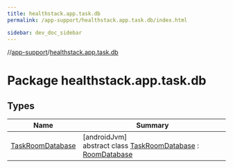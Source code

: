 ```yaml
---
title: healthstack.app.task.db
permalink: /app-support/healthstack.app.task.db/index.html

sidebar: dev_doc_sidebar
---
```

//[app-support](../../index.html)/[healthstack.app.task.db](index.html)



# Package healthstack.app.task.db



## Types


| Name | Summary |
|---|---|
| [TaskRoomDatabase](-task-room-database/index.html) | [androidJvm]<br>abstract class [TaskRoomDatabase](-task-room-database/index.html) : [RoomDatabase](https://developer.android.com/reference/kotlin/androidx/room/RoomDatabase.html) |


